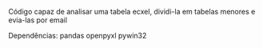 Código capaz de analisar uma tabela ecxel, dividi-la em tabelas menores e evia-las por email


Dependências:
  pandas
  openpyxl
  pywin32
